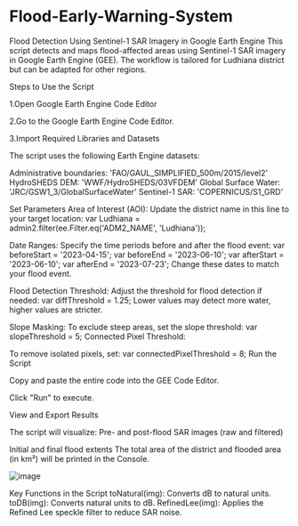 # Flood-Early-Warning-System

Flood Detection Using Sentinel-1 SAR Imagery in Google Earth Engine
This script detects and maps flood-affected areas using Sentinel-1 SAR imagery in Google Earth Engine (GEE). The workflow is tailored for Ludhiana district but can be adapted for other regions.

Steps to Use the Script

1.Open Google Earth Engine Code Editor

2.Go to the Google Earth Engine Code Editor.

3.Import Required Libraries and Datasets

The script uses the following Earth Engine datasets:

Administrative boundaries: 'FAO/GAUL_SIMPLIFIED_500m/2015/level2'
HydroSHEDS DEM: 'WWF/HydroSHEDS/03VFDEM'
Global Surface Water: 'JRC/GSW1_3/GlobalSurfaceWater'
Sentinel-1 SAR: 'COPERNICUS/S1_GRD'

Set Parameters
Area of Interest (AOI):
Update the district name in this line to your target location:
var Ludhiana = admin2.filter(ee.Filter.eq('ADM2_NAME', 'Ludhiana'));

Date Ranges:
Specify the time periods before and after the flood event:
var beforeStart = '2023-04-15';
var beforeEnd = '2023-06-10';
var afterStart = '2023-06-10';
var afterEnd = '2023-07-23';
Change these dates to match your flood event.

Flood Detection Threshold:
Adjust the threshold for flood detection if needed:
var diffThreshold = 1.25;
Lower values may detect more water, higher values are stricter.

Slope Masking:
To exclude steep areas, set the slope threshold:
var slopeThreshold = 5;
Connected Pixel Threshold:

To remove isolated pixels, set:
var connectedPixelThreshold = 8;
Run the Script

Copy and paste the entire code into the GEE Code Editor.

Click "Run" to execute.

View and Export Results

The script will visualize:
Pre- and post-flood SAR images (raw and filtered)

Initial and final flood extents
The total area of the district and flooded area (in km²) will be printed in the Console.

![image](https://github.com/user-attachments/assets/889f6741-c51b-461b-b0a4-5675f1711d42)

Key Functions in the Script
toNatural(img): Converts dB to natural units.
toDB(img): Converts natural units to dB.
RefinedLee(img): Applies the Refined Lee speckle filter to reduce SAR noise.
